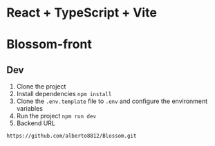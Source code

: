 # React + TypeScript + Vite

# Blossom-front
## Dev

1. Clone the project
2. Install dependencies `npm install`
3. Clone the `.env.template` file to `.env` and configure the environment variables
4. Run the project `npm run dev`
5. Backend URL
```
https://github.com/alberto8812/Blossom.git
```
